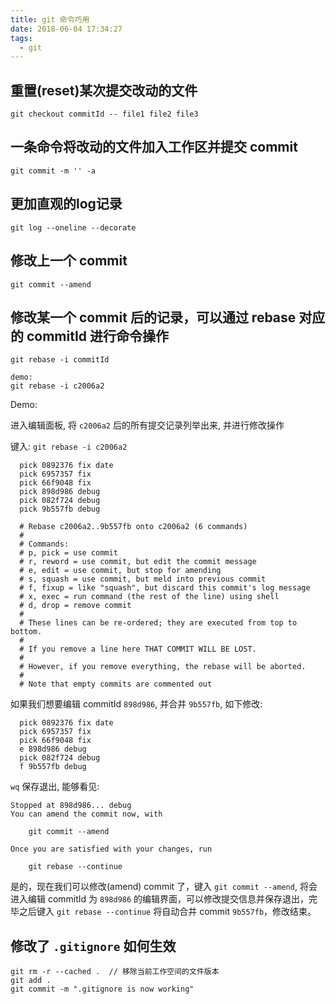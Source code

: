 ```yaml
---
title: git 命令巧用
date: 2018-06-04 17:34:27
tags:
  - git
---
```


## 重置(reset)某次提交改动的文件

```shell
git checkout commitId -- file1 file2 file3
```
<!-- more -->
## 一条命令将改动的文件加入工作区并提交 commit

```shell
git commit -m '' -a
```

## 更加直观的log记录

```shell
git log --oneline --decorate
```

## 修改上一个 commit

```shell
git commit --amend
```

## 修改某一个 commit 后的记录，可以通过 rebase 对应的 commitId 进行命令操作

```shell
git rebase -i commitId

demo:
git rebase -i c2006a2
```
Demo:

进入编辑面板, 将 `c2006a2` 后的所有提交记录列举出来, 并进行修改操作

键入: `git rebase -i c2006a2`

```
  pick 0892376 fix date
  pick 6957357 fix
  pick 66f9048 fix
  pick 898d986 debug
  pick 082f724 debug
  pick 9b557fb debug
  
  # Rebase c2006a2..9b557fb onto c2006a2 (6 commands)
  #
  # Commands:
  # p, pick = use commit
  # r, reword = use commit, but edit the commit message
  # e, edit = use commit, but stop for amending
  # s, squash = use commit, but meld into previous commit
  # f, fixup = like "squash", but discard this commit's log message
  # x, exec = run command (the rest of the line) using shell
  # d, drop = remove commit
  #
  # These lines can be re-ordered; they are executed from top to bottom.
  #
  # If you remove a line here THAT COMMIT WILL BE LOST.
  #
  # However, if you remove everything, the rebase will be aborted.
  #
  # Note that empty commits are commented out
```

如果我们想要编辑 commitId `898d986`, 并合并 `9b557fb`, 如下修改:

```shell
  pick 0892376 fix date
  pick 6957357 fix
  pick 66f9048 fix
  e 898d986 debug
  pick 082f724 debug
  f 9b557fb debug
```

`wq` 保存退出, 能够看见:

```shell
Stopped at 898d986... debug
You can amend the commit now, with

	git commit --amend

Once you are satisfied with your changes, run

	git rebase --continue
```

是的，现在我们可以修改(amend) commit 了，键入 `git commit --amend`, 将会进入编辑 commitId 为 `898d986` 的编辑界面，可以修改提交信息并保存退出，完毕之后键入 `git rebase --continue` 将自动合并 commit `9b557fb`，修改结束。

## 修改了 `.gitignore` 如何生效

```shell
git rm -r --cached .  // 移除当前工作空间的文件版本
git add .
git commit -m ".gitignore is now working"
```